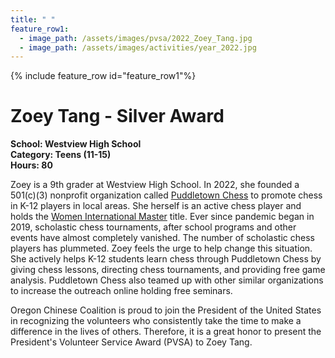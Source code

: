 ```yaml
---
title: " "
feature_row1:
  - image_path: /assets/images/pvsa/2022_Zoey_Tang.jpg
  - image_path: /assets/images/activities/year_2022.jpg
---
```


{% include feature_row id="feature_row1"%}

# Zoey Tang - Silver Award

**School: Westview High School**  
**Category: Teens (11-15)**  
**Hours: 80**  

Zoey is a 9th grader at Westview High School. In 2022, she founded a 501(c)(3) nonprofit organization called [Puddletown Chess](https://puddletownchess.org/) to promote chess in K-12 players in local areas. She herself is an active chess player and holds the [Women International Master](https://www.chess.com/terms/woman-international-master-chess) title. Ever since pandemic began in 2019, scholastic chess tournaments, after school programs and other events have almost completely vanished. The number of scholastic chess players has plummeted. Zoey feels the urge to help change this situation. She actively helps K-12 students learn chess through Puddletown Chess by giving chess lessons, directing chess tournaments, and providing free game analysis. Puddletown Chess also teamed up with other similar organizations to increase the outreach online holding free seminars.

Oregon Chinese Coalition is proud to join the President of the United States in recognizing the volunteers who consistently take the time to make a difference in the lives of others. Therefore, it is a great honor to present the President's Volunteer Service Award (PVSA) to Zoey Tang.
